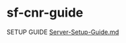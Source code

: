 # sf-cnr-guide
SETUP GUIDE
[Server-Setup-Guide.md](https://github.com/amrul1337/sf-cnr-guide/files/8238342/Server-Setup-Guide.md)
